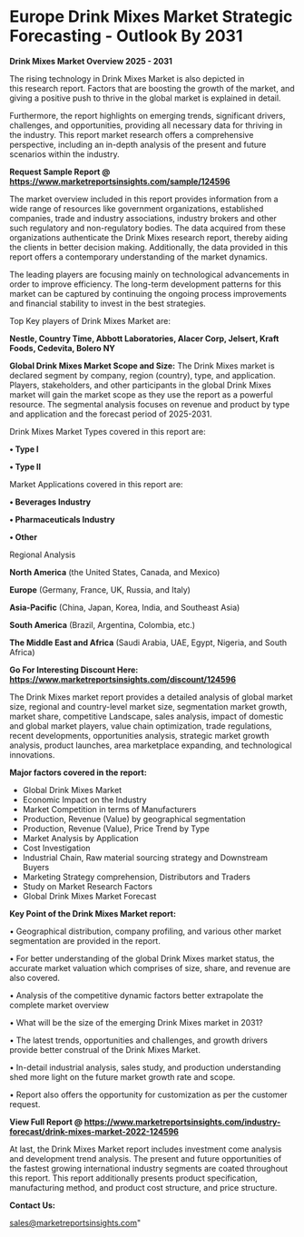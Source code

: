 # Europe Drink Mixes Market Strategic Forecasting - Outlook By 2031

<Strong> Drink Mixes Market Overview 2025 - 2031</strong>

The rising technology in Drink Mixes Market is also depicted in this research report. Factors that are boosting the growth of the market, and giving a positive push to thrive in the global market is explained in detail.

Furthermore, the report highlights on emerging trends, significant drivers, challenges, and opportunities, providing all necessary data for thriving in the industry. This report market research offers a comprehensive perspective, including an in-depth analysis of the present and future scenarios within the industry.

<strong>Request Sample Report @ <a href=https://www.marketreportsinsights.com/sample/124596>https://www.marketreportsinsights.com/sample/124596</a></strong>

The market overview included in this report provides information from a wide range of resources like government organizations, established companies, trade and industry associations, industry brokers and other such regulatory and non-regulatory bodies. The data acquired from these organizations authenticate the Drink Mixes research report, thereby aiding the clients in better decision making. Additionally, the data provided in this report offers a contemporary understanding of the market dynamics.

The leading players are focusing mainly on technological advancements in order to improve efficiency. The long-term development patterns for this market can be captured by continuing the ongoing process improvements and financial stability to invest in the best strategies.

Top Key players of Drink Mixes Market are:

<strong>Nestle, Country Time, Abbott Laboratories, Alacer Corp, Jelsert, Kraft Foods, Cedevita, Bolero NY</strong>

<strong><b>Global Drink Mixes Market Scope and Size:</b></strong>
The Drink Mixes market is declared segment by company, region (country), type, and application. Players, stakeholders, and other participants in the global Drink Mixes market will gain the market scope as they use the report as a powerful resource. The segmental analysis focuses on revenue and product by type and application and the forecast period of 2025-2031.

Drink Mixes Market Types covered in this report are:

<strong>• Type I

• Type II</strong>

Market Applications covered in this report are:

<strong>• Beverages Industry

• Pharmaceuticals Industry

• Other</strong> 

Regional Analysis

<strong>North America</strong> (the United States, Canada, and Mexico)

<strong>Europe</strong> (Germany, France, UK, Russia, and Italy)

<strong>Asia-Pacific</strong> (China, Japan, Korea, India, and Southeast Asia)

<strong>South America</strong> (Brazil, Argentina, Colombia, etc.)

<strong>The Middle East and Africa</strong> (Saudi Arabia, UAE, Egypt, Nigeria, and South Africa)

<strong>Go For Interesting Discount Here: <a href=https://www.marketreportsinsights.com/discount/124596>https://www.marketreportsinsights.com/discount/124596</a></strong>

The Drink Mixes market report provides a detailed analysis of global market size, regional and country-level market size, segmentation market growth, market share, competitive Landscape, sales analysis, impact of domestic and global market players, value chain optimization, trade regulations, recent developments, opportunities analysis, strategic market growth analysis, product launches, area marketplace expanding, and technological innovations.

<strong><b>Major factors covered in the report:</b></strong>
<ul>
  <li>Global Drink Mixes Market </li>
  <li>Economic Impact on the Industry</li>
  <li>Market Competition in terms of Manufacturers</li>
  <li>Production, Revenue (Value) by geographical segmentation</li>
  <li>Production, Revenue (Value), Price Trend by Type</li>
  <li>Market Analysis by Application</li>
  <li>Cost Investigation</li>
  <li>Industrial Chain, Raw material sourcing strategy and Downstream Buyers</li>
  <li>Marketing Strategy comprehension, Distributors and Traders</li>
  <li>Study on Market Research Factors</li>
  <li>Global Drink Mixes Market Forecast</li>
</ul>

<strong><b>Key Point of the Drink Mixes Market report:</b></strong>

• Geographical distribution, company profiling, and various other market segmentation are provided in the report.

• For better understanding of the global Drink Mixes market status, the accurate market valuation which comprises of size, share, and revenue are also covered.

• Analysis of the competitive dynamic factors better extrapolate the complete market overview

• What will be the size of the emerging Drink Mixes market in 2031?

• The latest trends, opportunities and challenges, and growth drivers provide better construal of the Drink Mixes Market.

• In-detail industrial analysis, sales study, and production understanding shed more light on the future market growth rate and scope.

• Report also offers the opportunity for customization as per the customer request.

<strong><b>View Full Report @ <a href=https://www.marketreportsinsights.com/industry-forecast/drink-mixes-market-2022-124596>https://www.marketreportsinsights.com/industry-forecast/drink-mixes-market-2022-124596</a></b></strong>


At last, the Drink Mixes Market report includes investment come analysis and development trend analysis. The present and future opportunities of the fastest growing international industry segments are coated throughout this report. This report additionally presents product specification, manufacturing method, and product cost structure, and price structure.

<strong>Contact Us:</strong>

sales@marketreportsinsights.com"
